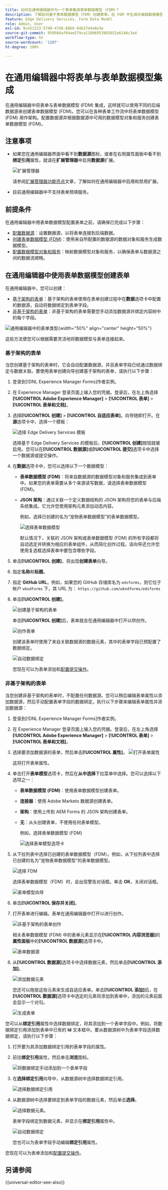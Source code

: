```yaml
---
title: 如何在通用编辑器中为一个表单集成表单数据模型 (FDM)？
description: 了解如何基于表单数据模型（FDM）创建表单。在 FDM 中生成并编辑数据模型对象的样本数据。
feature: Edge Delivery Services, Form Data Model
role: Admin, User
exl-id: 9ce51223-57d0-47d8-8868-84b37d4e8e3e
source-git-commit: 95998daf04ae579ca11896953903852e6140c3a4
workflow-type: ht
source-wordcount: '1207'
ht-degree: 100%

---
```


# 在通用编辑器中将表单与表单数据模型集成

在通用编辑器中将表单与表单数据模型 (FDM) 集成，这样就可以使用不同的后端数据源来创建表单数据模型 (FDM)。您可以在各种表单工作流中将表单数据模型 (FDM) 用作架构。配置数据源并根据数据源中可用的数据模型对象和服务创建表单数据模型 (FDM)。

## 注意事项

* 如果您在通用编辑器界面中看不到&#x200B;**数据源**&#x200B;图标，或者在右侧属性面板中看不到&#x200B;**绑定引用**&#x200B;属性，就请在&#x200B;**扩展管理器**&#x200B;中启用&#x200B;**数据源**&#x200B;扩展。

  ![扩展管理器](/help/edge/docs/forms/universal-editor/assets/extension-manager.png)

  请参阅[扩展管理器功能亮点](https://developer.adobe.com/uix/docs/extension-manager/feature-highlights/#enablingdisabling-extensions)文章，了解如何在通用编辑器中启用和禁用扩展。

* 目前通用编辑器中不支持表单预填服务。

## 前提条件

在通用编辑器中用表单数据模型配置表单之前，请确保已完成以下步骤：

* [配置数据源](/help/forms/configure-data-sources.md)：设置数据源，以将表单连接到后端数据。
* [创建表单数据模型 (FDM)](/help/forms/create-form-data-models.md)：使用来自所配置的数据源的数据对象和服务生成数据模型。
* [配置数据模型对象和服务](/help/forms/work-with-form-data-model.md)：映射数据模型对象和服务，以确保表单与数据源之间的数据流顺畅。

## 在通用编辑器中使用表单数据模型创建表单

在通用编辑器中，您可以创建：

* [基于架构的表单](#schema-based-form)：基于架构的表单使用在表单创建过程中在&#x200B;**数据**&#x200B;选项卡中配置的数据源，自动将数据绑定到表单字段。
* [非基于架构的表单](#non-schema-based-form)：非基于架构的表单需要您手动添加数据源并绑定内容树中的每个字段。

![通用编辑器中的表单类型](/help/edge/docs/forms/universal-editor/assets/form-types.png){width="50%" align="center" height="50%"}

这些方法使您可以根据需要灵活地将数据模型与表单连接起来。

### 基于架构的表单

当您创建基于架构的表单时，它会自动配置数据源，并且表单字段已经通过数据绑定与数据关联。要使用表单创建向导创建基于架构的表单，请执行以下步骤：

1. 登录到[!DNL Experience Manager Forms]作者实例。
1. 在 Experience Manager 登录页面上输入您的凭据。登录后，在左上角选择&#x200B;**[!UICONTROL Adobe Experience Manager]** > **[!UICONTROL 表单]** > **[!UICONTROL 表单和文档]**。
1. 选择&#x200B;**[!UICONTROL 创建]** > **[!UICONTROL 自适应表单]**。向导随即打开。在&#x200B;**源**&#x200B;选项卡中，选择一个模板：

   ![选择 Edge Delivery Services 模板](/help/edge/assets/create-eds-forms.png)

   选择基于 Edge Delivery Services 的模板后，**[!UICONTROL 创建]**&#x200B;按钮就被启用。您可以在&#x200B;**[!UICONTROL 数据源]**&#x200B;或&#x200B;**[!UICONTROL 提交]**&#x200B;选项卡中选择一个数据源或提交操作。

1. 在&#x200B;**数据**&#x200B;选项卡中，您可以选择以下一个数据模型：

   * **表单数据模型 (FDM)**：将来自数据源的数据模型对象和服务集成到表单中。如果您的表单需要从多个来源读写数据，请选择表单数据模型 (FDM)。

   * **JSON 架构**：通过关联一个定义数据结构的 JSON 架构将您的表单与后端系统集成。它允许您使用架构元素添加动态内容。

     例如，选择已创建的名为“宠物表单数据模型”的表单数据模型。

     ![选择表单数据模型](/help/edge/docs/forms/universal-editor/assets/select-petstore-form-data-model.png)


     默认情况下，关联的 JSON 架构或表单数据模型 (FDM) 的所有字段都将自动选定并转换为相应的表单组件，从而简化创作过程。该向导还允许您使用复选框选择表单中要包含哪些字段。

1. 单击&#x200B;**[!UICONTROL 创建]**，将出现&#x200B;**创建表单**&#x200B;向导。
1. 指定&#x200B;**名称**&#x200B;和&#x200B;**标题**。
1. 指定 **GitHub URL**。例如，如果您的 GitHub 存储库名为 `edsforms`，则它位于帐户 `wkndforms` 下，其 URL 为：
   `https://github.com/wkndforms/edsforms`
1. 单击&#x200B;**[!UICONTROL 创建]**。

   ![创建基于架构的表单](/help/edge/docs/forms/universal-editor/assets/create-schema-based-form.png)

   单击&#x200B;**[!UICONTROL 创建]**&#x200B;后，表单就会在通用编辑器中打开以供创作。

   ![创作表单](/help/edge/docs/forms/universal-editor/assets/schema-based-form-in-ue.png)

   创建该表单时使用了来自关联数据源的数据元素，其中的表单字段已预配置了数据绑定。

   ![自动数据绑定](/help/edge/docs/forms/universal-editor/assets/schema-based-form-data-binding.png)

   您现在可以为表单添加和[配置提交操作](/help/edge/docs/forms/universal-editor/submit-action.md)。

### 非基于架构的表单

当您创建非基于架构的表单时，不配置任何数据源。您可以稍后编辑表单属性以添加数据源，然后手动配置表单字段的数据绑定。执行以下步骤来编辑表单属性并添加数据源：

1. 登录到[!DNL Experience Manager Forms]作者实例。
1. 在 Experience Manager 登录页面上输入您的凭据。登录后，在左上角选择&#x200B;**[!UICONTROL Adobe Experience Manager]** > **[!UICONTROL 表单]** > **[!UICONTROL 表单和文档]**。
1. 选择要添加数据源的表单，然后单击&#x200B;**[!UICONTROL 属性]**。
   ![打开表单属性](/help/edge/docs/forms/universal-editor/assets/non-schema-based-edit-properties.png)

   这将打开表单属性。
1. 单击打开&#x200B;**表单模型**&#x200B;选项卡，然后在&#x200B;**从中选择**&#x200B;下拉菜单中选择。您可以选择以下选项之一：

   * **表单数据模型 (FDM)**：使用表单数据模型创建表单。
   * **连接器**：使用 Adobe Marketo 数据源创建表单。
   * **架构**：使用上传到 AEM Forms 的 JSON 架构创建表单。
   * **无**：从头创建表单，不使用任何表单模型。

     例如，选择表单数据模型 (FDM)

     ![选择表单模型选项卡](/help/edge/docs/forms/universal-editor/assets/select-form-model.png)

1. 从下拉列表中选择已创建的表单数据模型（FDM）。例如，从下拉列表中选择已创建的名为“宠物表单数据模型”的表单数据模型。

   ![选择 FDM](/help/edge/docs/forms/universal-editor/assets/select-fdm.png)

   选择表单数据模型（FDM）时，会出现警告对话框。单击 **OK**，关闭对话框。

   ![表单模型向导](/help/edge/docs/forms/universal-editor/assets/form-model-wizard.png)

1. 单击&#x200B;**[!UICONTROL 保存并关闭]**。
1. 打开表单进行编辑。表单在通用编辑器中打开以进行创作。

   ![非基于架构的表单创作](/help/edge/docs/forms/universal-editor/assets/non-schema-form-authoring.png)

   相关表单数据模型 (FDM) 中的表单元素显示在&#x200B;**[!UICONTROL 内容浏览器]**&#x200B;的&#x200B;**属性面板**&#x200B;中的&#x200B;**[!UICONTROL 数据源]**&#x200B;选项卡中。

   ![表单数据源](/help/edge/docs/forms/universal-editor/assets/non-schema-data-source.png)

1. 从&#x200B;**[!UICONTROL 数据源]**&#x200B;选项卡中选择数据元素，然后单击&#x200B;**[!UICONTROL 添加]**。

   ![添加数据元素](/help/edge/docs/forms/universal-editor/assets/non-schema-add-data-element.png)

   您还可以拖放这些元素来生成自适应表单。单击&#x200B;**[!UICONTROL 添加]**&#x200B;后，在&#x200B;**[!UICONTROL 数据源]**&#x200B;选项卡中选定的元素将添加到表单中，添加的元素前面会显示一个对勾。

   ![生成表单](/help/edge/docs/forms/universal-editor/assets/non-schema-form.png)

您可以从&#x200B;**绑定引用**&#x200B;属性中选择数据绑定，将其添加到一个表单字段中。例如，将数据绑定引用添加到表单中已有的 **Id** 文本框中。要从数据源树中为表单字段选择数据绑定，请执行以下步骤：

1. 打开要为其添加数据绑定引用的表单字段的属性。
1. 前往&#x200B;**绑定引用**&#x200B;属性，然后单击&#x200B;**浏览**&#x200B;图标。

   ![将数据绑定手动添加到一个表单字段](/help/edge/docs/forms/universal-editor/assets/non-schema-add-data-binding.png)

1. 在&#x200B;**选择绑定引用**&#x200B;向导中，从数据源树中选择数据绑定引用。

   ![选择数据绑定引用](/help/edge/docs/forms/universal-editor/assets/select-bind-reference.png)

1. 从数据源树中选择要绑定到表单字段的数据元素，然后单击&#x200B;**选择**。

   ![选择数据元素](/help/edge/docs/forms/universal-editor/assets/select-data-element.png)。

   表单字段绑定到数据元素，并显示在&#x200B;**绑定引用**&#x200B;属性中。

   ![自动数据绑定](/help/edge/docs/forms/universal-editor/assets/schema-based-form-data-binding.png)

   您也可以为表单字段手动编辑&#x200B;**绑定引用**&#x200B;属性。

您现在可以为表单添加和[配置提交操作](/help/edge/docs/forms/universal-editor/submit-action.md)。

## 另请参阅

{{universal-editor-see-also}}
